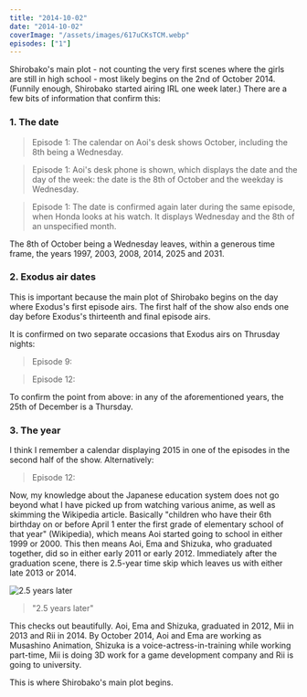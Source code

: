 ```yaml
---
title: "2014-10-02"
date: "2014-10-02"
coverImage: "/assets/images/617uCKsTCM.webp"
episodes: ["1"]
---
```


Shirobako's main plot - not counting the very first scenes where the girls are still in high school - most likely begins on the 2nd of October 2014. (Funnily enough, Shirobako started airing IRL one week later.) There are a few bits of information that confirm this:

### 1. The date

> Episode 1: The calendar on Aoi's desk shows October, including the 8th being a Wednesday.

> Episode 1: Aoi's desk phone is shown, which displays the date and the day of the week: the date is the 8th of October and the weekday is Wednesday.

> Episode 1: The date is confirmed again later during the same episode, when Honda looks at his watch. It displays Wednesday and the 8th of an unspecified month.

The 8th of October being a Wednesday leaves, within a generous time frame, the years 1997, 2003, 2008, 2014, 2025 and 2031.

### 2. Exodus air dates

This is important because the main plot of Shirobako begins on the day where Exodus's first episode airs. The first half of the show also ends one day before Exodus's thirteenth and final episode airs.

It is confirmed on two separate occasions that Exodus airs on Thrusday nights:

> Episode 9: <QUOTE>

> Episode 12: <QUOTE>

To confirm the point from above: in any of the aforementioned years, the 25th of December is a Thursday.

### 3. The year

I think I remember a calendar displaying 2015 in one of the episodes in the second half of the show. Alternatively:

> Episode 12: <QUOTE>

Now, my knowledge about the Japanese education system does not go beyond what I have picked up from watching various anime, as well as skimming the Wikipedia article. Basically "children who have their 6th birthday on or before April 1 enter the first grade of elementary school of that year" (Wikipedia), which means Aoi started going to school in either 1999 or 2000. This then means Aoi, Ema and Shizuka, who graduated together, did so in either early 2011 or early 2012. Immediately after the graduation scene, there is 2.5-year time skip which leaves us with either late 2013 or 2014.

![2.5 years later](/assets/images/E01_0425.jpg)

> "2.5 years later"

This checks out beautifully. Aoi, Ema and Shizuka, graduated in 2012, Mii in 2013 and Rii in 2014. By October 2014, Aoi and Ema are working as Musashino Animation, Shizuka is a voice-actress-in-training while working part-time, Mii is doing 3D work for a game development company and Rii is going to university.

This is where Shirobako's main plot begins.
